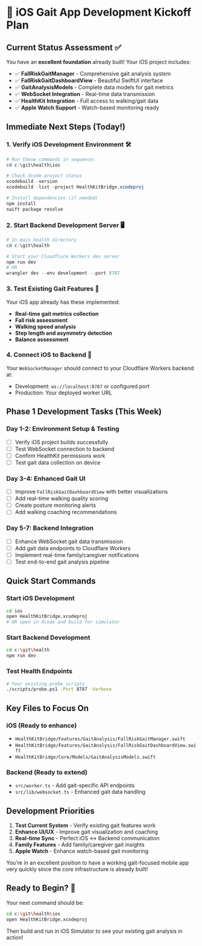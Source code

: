# 🚀 iOS Gait App Development Kickoff Plan

## Current Status Assessment ✅

You have an **excellent foundation** already built! Your iOS project includes:

- ✅ **FallRiskGaitManager** - Comprehensive gait analysis system
- ✅ **FallRiskGaitDashboardView** - Beautiful SwiftUI interface
- ✅ **GaitAnalysisModels** - Complete data models for gait metrics
- ✅ **WebSocket Integration** - Real-time data transmission
- ✅ **HealthKit Integration** - Full access to walking/gait data
- ✅ **Apple Watch Support** - Watch-based monitoring ready

## Immediate Next Steps (Today!)

### 1. Verify iOS Development Environment 🛠️

```powershell
# Run these commands in sequence:
cd c:\git\health\ios

# Check Xcode project status
xcodebuild -version
xcodebuild -list -project HealthKitBridge.xcodeproj

# Install dependencies (if needed)
npm install
swift package resolve
```

### 2. Start Backend Development Server 🖥️

```powershell
# In main health directory
cd c:\git\health

# Start your Cloudflare Workers dev server
npm run dev
# OR
wrangler dev --env development --port 8787
```

### 3. Test Existing Gait Features 📱

Your iOS app already has these implemented:

- **Real-time gait metrics collection**
- **Fall risk assessment**
- **Walking speed analysis**
- **Step length and asymmetry detection**
- **Balance assessment**

### 4. Connect iOS to Backend 🔗

Your `WebSocketManager` should connect to your Cloudflare Workers backend at:

- Development: `ws://localhost:8787` or configured port
- Production: Your deployed worker URL

## Phase 1 Development Tasks (This Week)

### Day 1-2: Environment Setup & Testing

- [ ] Verify iOS project builds successfully
- [ ] Test WebSocket connection to backend
- [ ] Confirm HealthKit permissions work
- [ ] Test gait data collection on device

### Day 3-4: Enhanced Gait UI

- [ ] Improve `FallRiskGaitDashboardView` with better visualizations
- [ ] Add real-time walking quality scoring
- [ ] Create posture monitoring alerts
- [ ] Add walking coaching recommendations

### Day 5-7: Backend Integration

- [ ] Enhance WebSocket gait data transmission
- [ ] Add gait data endpoints to Cloudflare Workers
- [ ] Implement real-time family/caregiver notifications
- [ ] Test end-to-end gait analysis pipeline

## Quick Start Commands

### Start iOS Development

```bash
cd ios
open HealthKitBridge.xcodeproj
# OR open in Xcode and build for simulator
```

### Start Backend Development

```bash
cd c:\git\health
npm run dev
```

### Test Health Endpoints

```bash
# Your existing probe scripts
./scripts/probe.ps1 -Port 8787 -Verbose
```

## Key Files to Focus On

### iOS (Ready to enhance)

- `HealthKitBridge/Features/GaitAnalysis/FallRiskGaitManager.swift`
- `HealthKitBridge/Features/GaitAnalysis/FallRiskGaitDashboardView.swift`
- `HealthKitBridge/Core/Models/GaitAnalysisModels.swift`

### Backend (Ready to extend)

- `src/worker.ts` - Add gait-specific API endpoints
- `src/lib/websocket.ts` - Enhanced gait data handling

## Development Priorities

1. **Test Current System** - Verify existing gait features work
2. **Enhance UI/UX** - Improve gait visualization and coaching
3. **Real-time Sync** - Perfect iOS ↔ Backend communication
4. **Family Features** - Add family/caregiver gait insights
5. **Apple Watch** - Enhance watch-based gait monitoring

You're in an excellent position to have a working gait-focused mobile app very quickly since the core infrastructure is already built!

## Ready to Begin? 🎯

Your next command should be:

```bash
cd c:\git\health\ios
open HealthKitBridge.xcodeproj
```

Then build and run in iOS Simulator to see your existing gait analysis in action!
